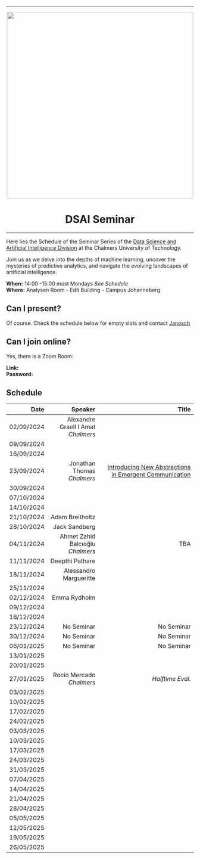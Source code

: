 
---

<div id="header" align="center", padding: 0px;>
  <img src="https://upload.wikimedia.org/wikipedia/commons/thumb/d/d4/Chalmers_wordmark.svg/1280px-Chalmers_wordmark.svg.png" width="500" />
  <h1>DSAI Seminar</h1>
</div>

---



Here lies the Schedule of the Seminar Series of the [Data Science and Artificial Intelligence Division](https://www.chalmers.se/en/departments/cse/our-research/data-science-and-ai/) at the Chalmers University of Technology.<br> 

Join us as we delve into the depths of machine learning, uncover the mysteries of predictive analytics, and navigate the evolving landscapes of artificial intelligence.

**When:** 14:00 -15:00 most Mondays *See Schedule* <br>
**Where:** Analysen Room - Edit Building - Campus Johanneberg

## Can I present?

Of course. Check the schedule below for empty slots and contact [Janosch](https://www.chalmers.se/personer/janosch/)

## Can I join online?

Yes, there is a Zoom Room:

**Link:** <br>
**Password:**


## Schedule

|       Date | Speaker | Title |
|-----------:|--------:|------:|
| 02/09/2024 |Alexandre Graell I Amat <br>_Chalmers_|       |
| 09/09/2024 |         |       |
| 16/09/2024 |   |              |
| 23/09/2024 | Jonathan Thomas <br>_Chalmers_|[Introducing New Abstractions in Emergent Communication](talks/jonathan_thomas.md)|
| 30/09/2024 |         |       |
| 07/10/2024 |         |       |
| 14/10/2024 |         |       |
| 21/10/2024 |Adam Breitholtz|       |
| 28/10/2024 |Jack Sandberg|       |
| 04/11/2024 |Ahmet Zahid Balcıoğlu <br>_Chalmers_|    TBA    |
| 11/11/2024 |Deepthi Pathare|       |
| 18/11/2024 |Alessandro Margueritte|       |
| 25/11/2024 |         |       |
| 02/12/2024 |Emma Rydholm|       |
| 09/12/2024 |         |       |
| 16/12/2024 |         |       |
| 23/12/2024 |No Seminar         |   No Seminar    |
| 30/12/2024 |No Seminar    |  No Seminar     |
| 06/01/2025 |No Seminar    |   No Seminar   |
| 13/01/2025 |         |       |
| 20/01/2025 |         |       |
| 27/01/2025 | Rocío Mercado <br>_Chalmers_   |  *Halftime Eval.*     |
| 03/02/2025 |         |       |
| 10/02/2025 |         |       |
| 17/02/2025 |         |       |
| 24/02/2025 |         |       |
| 03/03/2025 |         |       |
| 10/03/2025 |         |       |
| 17/03/2025 |         |       |
| 24/03/2025 |         |       |
| 31/03/2025 |         |       |
| 07/04/2025 |         |       |
| 14/04/2025 |         |       |
| 21/04/2025 |         |       |
| 28/04/2025 |         |       |
| 05/05/2025 |         |       |
| 12/05/2025 |         |       |
| 19/05/2025 |         |       |
| 26/05/2025 |         |       |
